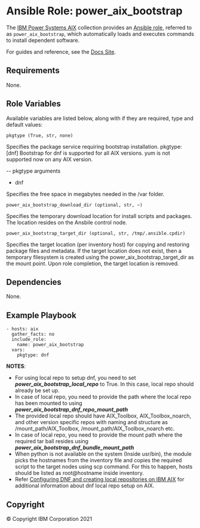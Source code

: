 # Ansible Role: power_aix_bootstrap
The [IBM Power Systems AIX](../../README.md) collection provides an [Ansible role](https://docs.ansible.com/ansible/latest/user_guide/playbooks_reuse_roles.html), referred to as `power_aix_bootstrap`, which automatically loads and executes commands to install dependent software.

For guides and reference, see the [Docs Site](https://ibm.github.io/ansible-power-aix/roles.html).

## Requirements

None.

## Role Variables

Available variables are listed below, along with if they are required, type and default values:


    pkgtype (True, str, none)

Specifies the package service requiring bootstrap installation.
pkgtype: [dnf]
Bootstrap for dnf is supported for all AIX versions.
yum is not supported now on any AIX version.

-- pkgtype arguments
- dnf

Specifies the free space in megabytes needed in the /var folder.

    power_aix_bootstrap_download_dir (optional, str, ~)

Specifies the temporary download location for install scripts and packages. The location resides on the Ansbile control node.

    power_aix_bootstrap_target_dir (optional, str, /tmp/.ansible.cpdir)

Specifies the target location (per inventory host) for copying and restoring package files and metadata. If the target location does not exist, then a temporary filesystem is created using the power_aix_bootstrap_target_dir as the mount point.  Upon role completion, the target location is removed.

## Dependencies

None.

## Example Playbook

    - hosts: aix
      gather_facts: no
      include_role:
        name: power_aix_bootstrap
      vars:
        pkgtype: dnf

**NOTES**: 
- For using local repo to setup dnf, you need to set ***power_aix_bootstrap_local_repo*** to True. In this case, local repo should already be set up.
- In case of local repo, you need to provide the path where the local repo has been mounted to using ***power_aix_bootstrap_dnf_repo_mount_path***
- The provided local repo should have AIX_Toolbox, AIX_Toolbox_noarch, and other version specific repos with naming and structure as /mount_path/AIX_Toolbox, /mount_path/AIX_Toolbox_noarch etc.
- In case of local repo, you need to provide the mount path where the required tar ball resides using ***power_aix_bootstrap_dnf_bundle_mount_path***
- When python is not available on the system (Inside usr/bin), the module picks the hostnames from the inventory file and copies the required script to the target nodes using scp command. For this to happen, hosts should be listed as root@hostname inside inventory.
- Refer [Configuring DNF and creating local repositories on IBM AIX](https://developer.ibm.com/tutorials/awb-configuring-dnf-create-local-repos-ibm-aix/) for additional information about dnf local repo setup on AIX.

## Copyright
© Copyright IBM Corporation 2021

